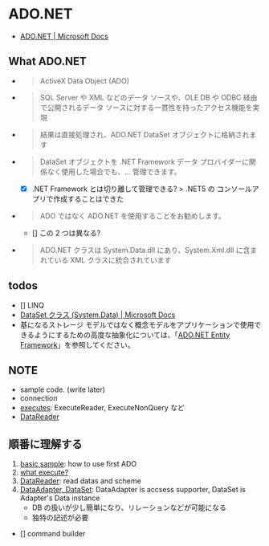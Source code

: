 # ADO.NET

- [ADO\.NET \| Microsoft Docs](https://docs.microsoft.com/ja-jp/dotnet/framework/data/adonet/)

## What ADO.NET

- > ActiveX Data Object (ADO)
- > SQL Server や XML などのデータ ソースや、OLE DB や ODBC 経由で公開されるデータ ソースに対する一貫性を持ったアクセス機能を実現
- > 結果は直接処理され、ADO.NET DataSet オブジェクトに格納されます
- > DataSet オブジェクトを .NET Framework データ プロバイダーに関係なく使用した場合でも、... 管理できます。
  - [x] .NET Framework とは切り離して管理できる? \> .NET5 の コンソールアプリで作成することはできた
- > ADO ではなく ADO.NET を使用することをお勧めします。
  - [] この 2 つは異なる?
- > ADO.NET クラスは System.Data.dll にあり、System.Xml.dll に含まれている XML クラスに統合されています

## todos

- [] LINQ
- [DataSet クラス \(System\.Data\) \| Microsoft Docs](https://docs.microsoft.com/ja-JP/dotnet/api/system.data.dataset?view=net-6.0)
- 基になるストレージ モデルではなく概念モデルをアプリケーションで使用できるようにするための高度な抽象化については、「[ADO\.NET Entity Framework](https://docs.microsoft.com/ja-jp/dotnet/framework/data/adonet/ef/)」を参照してください。

## NOTE

- sample code. (write later)
- connection
- [executes](./executes.md): ExecuteReader, ExecuteNonQuery など
- [DataReader](./dataReader.md)

## 順番に理解する

1. [basic sample](./basicSample.md): how to use first ADO
2. [what execute?](./executes.md)
3. [DataReader](./dataReader.md): read datas and scheme
4. [DataAdapter, DataSet](./dataAdapter_DataSet.md): DataAdapter is accsess supporter, DataSet is Adapter's Data instance
   - DB の扱いが少し簡単になり、リレーションなどが可能になる
   - 独特の記述が必要

- [] command builder
